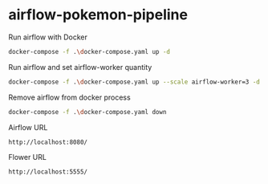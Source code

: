 # airflow-pokemon-pipeline

Run airflow with Docker

```sh
docker-compose -f .\docker-compose.yaml up -d
```

Run airflow and set airflow-worker quantity

```sh
docker-compose -f .\docker-compose.yaml up --scale airflow-worker=3 -d
```

Remove airflow from docker process 

```sh
docker-compose -f .\docker-compose.yaml down
```

Airflow URL

```
http://localhost:8080/
```

Flower URL

```
http://localhost:5555/
```
